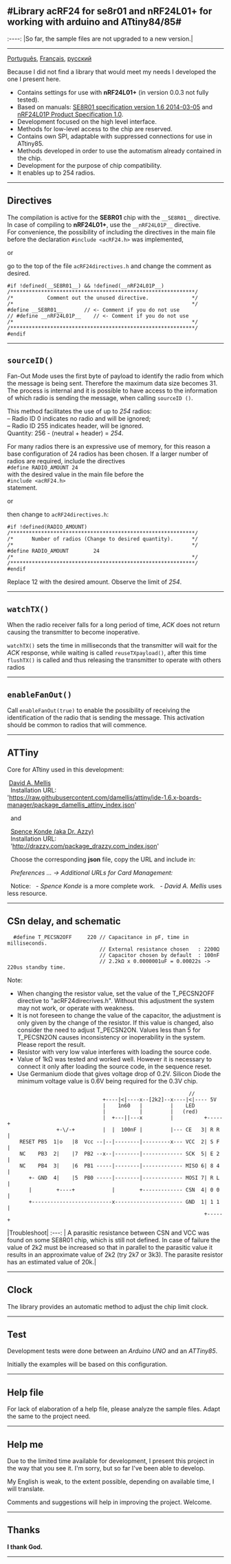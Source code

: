 
#Library acRF24 for se8r01 and nRF24L01+ for working with arduino and ATtiny84/85#
----

:----:
|So far, the sample files are not upgraded to a new version.|

---
     
[Português](docs/README_pt-br.md), [Français](docs/README_fr.md), [русский](docs/README_ru.md)

Because I did not find a library that would meet my needs I developed the one I present here.
* Contains settings for use with **nRF24L01+** (in version 0.0.3 not fully tested).
* Based on manuals:
[SE8R01 specification version 1.6 2014-03-05](http://community.atmel.com/sites/default/files/forum_attachments/SE8R01_DataSheet_v1%20-%20副本.pdf)
 and [nRF24L01P Product Specification 1.0](https://www.nordicsemi.com/eng/content/download/2726/34069/file/nRF24L01P_Product_Specification_1_0.pdf).
* Development focused on the high level interface.
* Methods for low-level access to the chip are reserved.
* Contains own SPI, adaptable with suppressed connections for use in ATtiny85.
* Methods developed in order to use the automatism already contained in the chip.
* Development for the purpose of chip compatibility.
* It enables up to 254 radios.


------------
Directives
------------
  The compilation is active for the **SE8R01** chip with the `__SE8R01__` directive.    
  In case of compiling to **nRF24L01+**, use the `__nRF24L01P__` directive.    
  For convenience, the possibility of including the directives in the main file before the declaration `#include <acRF24.h>` was implemented,    

  or    

  go to the top of the file `acRF24directives.h` and change the comment as desired.

```
#if !defined(__SE8R01__) && !defined(__nRF24L01P__)
/************************************************************/
/*           Comment out the unused directive.              */
/*                                                          */
#define __SE8R01__       // <- Comment if you do not use
// #define __nRF24L01P__    // <- Comment if you do not use
/*                                                          */
/************************************************************/
#endif
```

------------
`sourceID()`
------------
  Fan-Out Mode uses the first byte of payload to identify the radio from which
  the message is being sent. Therefore the maximum data size becomes 31. The
  process is internal and it is possible to have access to the information of
  which radio is sending the message, when calling `sourceID ()`.
  
  This method facilitates the use of up to *254* radios:    
  – Radio ID 0 indicates no radio and will be ignored;    
  – Radio ID 255 indicates header, will be ignored.    
  Quantity: 256 - (neutral + header) = *254*.
  
  For many radios there is an expressive use of memory, for this reason a base
  configuration of 24 radios has been chosen. If a larger number of radios are required, include the directives    
  `#define RADIO_AMOUNT 24`    
  with the desired value in the main file before the    
  `#include <acRF24.h>`    
  statement.

  or    

  then change to `acRF24directives.h`:

```
#if !defined(RADIO_AMOUNT)
/************************************************************/
/*      Number of radios (Change to desired quantity).      */
/*                                                          */
#define RADIO_AMOUNT        24
/*                                                          */
/************************************************************/
#endif
```
  Replace 12 with the desired amount. Observe the limit of *254*.


------------
`watchTX()`
------------
  When the radio receiver falls for a long period of time, *ACK* does not
  return causing the transmitter to become inoperative.
  
  `watchTX()` sets the time in milliseconds that the transmitter will wait
  for the *ACK* response, while waiting is called `reuseTXpayload()`, after
  this time `flushTX()` is called and thus releasing the transmitter to
  operate with others radios


------------
`enableFanOut()`
------------
  Call `enableFanOut(true)` to enable the possibility of receiving the
  identification of the radio that is sending the message. This activation
  should be common to radios that will commence.


------------
ATTiny
------------
  Core for ATtiny used in this development:

  [David A. Mellis](https://github.com/damellis/attiny)    
  Installation URL:    
  'https://raw.githubusercontent.com/damellis/attiny/ide-1.6.x-boards-manager/package_damellis_attiny_index.json'

  and

  [Spence Konde (aka Dr. Azzy)](https://github.com/SpenceKonde/ATTinyCore)    
  Installation URL:    
  'http://drazzy.com/package_drazzy.com_index.json'

  Choose the corresponding **json** file, copy the URL and include in:

  _Preferences ... -> Additional URLs for Card Management:_

  Notice:
  - _Spence Konde_ is a more complete work.
  - _David A. Mellis_ uses less resource.


------------
CSn delay, and schematic
------------
```
  #define T_PECSN2OFF     220 // Capacitance in pF, time in milliseconds.
                              // External resistance chosen   : 2200Ω
                              // Capacitor chosen by default  : 100nF
                              // 2.2kΩ x 0.0000001uF = 0.00022s -> 220us standby time.
```
  Note: 
  * When changing the resistor value, set the value of the T_PECSN2OFF directive
    to "acRF24direcrives.h". Without this adjustment the system may not work, or
    operate with weakness.
  * It is not foreseen to change the value of the capacitor, the adjustment is
    only given by the change of the resistor. If this value is changed, also
    consider the need to adjust T\_PECSN2ON. Values less than 5 for T_PECSN2ON
    causes inconsistency or inoperability in the system. Please report the result.
  * Resistor with very low value interferes with loading the source code.
  * Value of 1kΩ was tested and worked well. However it is necessary to connect
    it only after loading the source code, in the sequence reset.
  * Use Germanium diode that gives voltage drop of 0.2V. Silicon Diode the
    minimum voltage value is 0.6V being required for the 0.3V chip.
```
                                                           //
                               +----|<|----x--[2k2]--x----|<|---- 5V 
                               |    1n60   |         |    LED
                               |           |         |   (red)
                               |  +---||---x         |          +-----+
                +-\/-+         |  |  100nF |         |--- CE   3| R R |
    RESET PB5  1|o   |8  Vcc --|--|--------|---------x--- VCC  2| S F |
    NC    PB3  2|    |7  PB2 --x--|--------|------------- SCK  5| E 2 |
    NC    PB4  3|    |6  PB1 -----|--------|------------- MISO 6| 8 4 |
       +- GND  4|    |5  PB0 -----|--------|------------- MOSI 7| R L |
       |        +----+            |        +------------- CSN  4| 0 0 |
       +--------------------------x---------------------- GND  1| 1 1 |
                                                                +-----+
```


  |Troubleshoot|
  :---:
  | A parasitic resistance between CSN and VCC was found on some SE8R01 chip, which is still not defined. In case of failure the value of 2k2 must be increased so that in parallel to the parasitic value it results in an approximate value of 2k2 (try 2k7 or 3k3). The parasite resistor has an estimated value of 20k.|


------------
Clock
------------
 The library provides an automatic method to adjust the chip limit clock.


------------
Test
------------
  Development tests were done between an *Arduino UNO* and an *ATTiny85*.
  
  Initially the examples will be based on this configuration.


------------
Help file
------------
  For lack of elaboration of a help file, please analyze the sample files.
  Adapt the same to the project need.


------------
Help me
------------
  Due to the limited time available for development, I present this project in the
  way that you see it. I'm sorry, but so far I've been able to develop.
  
  My English is weak, to the extent possible, depending on available time, I will
  translate.
  
  Comments and suggestions will help in improving the project. Welcome.


------------
Thanks
------------
  **I thank God.**
  
------------

